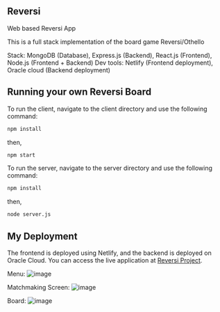 ## Reversi
Web based Reversi App

This is a full stack implementation of the board game Reversi/Othello

Stack: MongoDB (Database), Express.js (Backend), React.js (Frontend), Node.js (Frontend + Backend)
Dev tools: Netlify (Frontend deployment), Oracle cloud (Backend deployment)

## Running your own Reversi Board
To run the client, navigate to the client directory and use the following command:
```bash
npm install
```
then,
```bash
npm start
```

To run the server, navigate to the server directory and use the following command:
```bash
npm install
```
then,
```bash
node server.js
```

## My Deployment

The frontend is deployed using Netlify, and the backend is deployed on Oracle Cloud. You can access the live application at [Reversi Project](https://reversiproject.netlify.app/).

Menu:
![image](https://github.com/idkuri/Reversi-Web-App/assets/78403245/3da5b9e7-c1dd-41bf-b21d-83581665298f)

Matchmaking Screen:
![image](https://github.com/idkuri/Reversi-Web-App/assets/78403245/bcc2e5db-d254-4e0f-b7c1-7900697f13b7)

Board:
![image](https://github.com/idkuri/Reversi-Web-App/assets/78403245/a88bdc0f-f596-4797-bbe9-12bdb08327e4)


